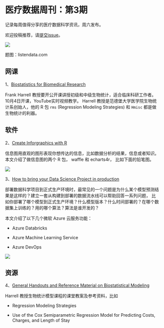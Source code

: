 # 医疗数据周刊：第3期

记录每周值得分享的医疗数据科学资讯，周六发布。

欢迎投稿推荐，请[提交issue](https://github.com/youcc/weekly-cn/issues)。


![](https://2.bp.blogspot.com/-mgRWIbsxgos/XQfhuJSlszI/AAAAAAAAHr4/OHTrTvIdAKwCJSclIdpjGamHx20c_iCJQCLcBGAs/s1600/infographic%2Bcharts.png)


题图：listendata.com

## 网课
1、[Biostatistics for Biomedical Research](https://www.fharrell.com/#teaching)

Frank Harrell 教授要开公开课讲授初级和中级生物统计，适合临床科研工作者。10月4日开课，YouTube实时视频教学。 Harrell 教授是范德堡大学医学院生物统计系创始人，他的 R 包 `rms` (Regression Modeling Strategies) 和 `Hmisc` 都是做生物统计的利器。


## 软件

2、[Create Inforgraphics with R](https://www.listendata.com/2019/06/create-infographics-with-r.html) 

信息图用直观的图形表现你想传达的信息，比如数据分析的结果，信息或者知识。本文介绍了做信息图的两个 R 包， waffle 和 echarts4r， 比如下面的铅笔图。 

![](https://4.bp.blogspot.com/-xpU8vUoTzyk/XQkV9DufPpI/AAAAAAAAHtA/f1b8dabJY84rnyMTjeMlBOUEWWjwhmfLwCLcBGAs/s1600/pencil%2Bchart.PNG)

3、[How to bring your Data Science Project in production](https://towardsdatascience.com/how-to-bring-your-data-science-project-in-production-b36ae4c02b46)

部署数据科学项目到正式生产环境时，最常见的一个问题是为什么某个模型预测结果是这样的？建立一套从构建到部署的数据流水线可以帮助回答一系列问题， 比如你部署了哪个模型到正式生产环境？什么模型版本？什么时间部署的？在哪个数据集上训练的？用的哪个算法？算法是谁开发的？

本文介绍了以下几个微软 Azure 云服务功能：

* Azure Databricks

* Azure Machine Learning Service

* Azure DevOps

![](https://miro.medium.com/max/1954/1*r8ueLppn7dZ9_AnA-6HA5w.png)


## 资源

4、[General Handouts and Reference Material on Biostatistical Modeling](http://biostat.mc.vanderbilt.edu/wiki/Main/BioMod)

Harrell 教授生物统计模型课程的课堂教案及参考资料，比如

* Regression Modeling Strategies

* Use of the Cox Semiparametric Regression Model for Predicting Costs, Charges, and Length of Stay
